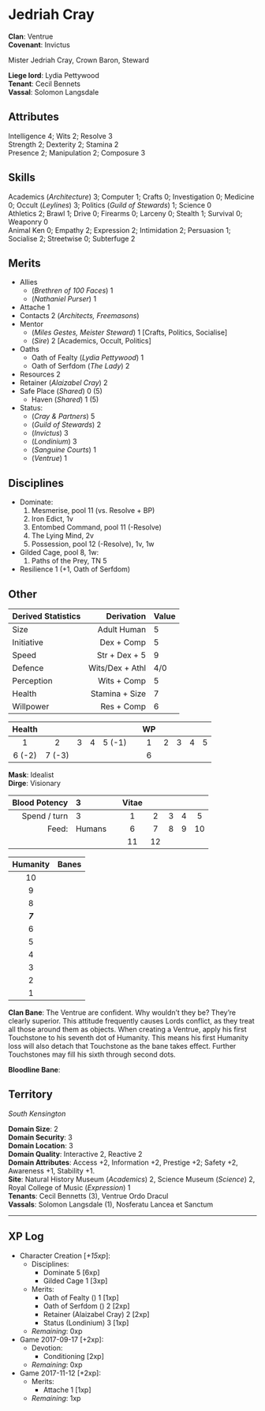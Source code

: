 # Jedriah Cray
**Clan**: Ventrue  
**Covenant**: Invictus  

Mister Jedriah Cray, Crown Baron, Steward  

**Liege lord**: Lydia Pettywood  
**Tenant**: Cecil Bennets  
**Vassal**: Solomon Langsdale  

## Attributes
Intelligence 4; Wits 2; Resolve 3  
Strength 2; Dexterity 2; Stamina 2  
Presence 2; Manipulation 2; Composure 3  

## Skills
Academics (_Architecture_) 3; Computer 1; Crafts 0; Investigation 0; Medicine 0; Occult (_Leylines_) 3; Politics (_Guild of Stewards_) 1; Science 0  
Athletics 2; Brawl 1; Drive 0; Firearms 0; Larceny 0; Stealth 1; Survival 0; Weaponry 0  
Animal Ken 0; Empathy 2; Expression 2; Intimidation 2; Persuasion 1; Socialise 2; Streetwise 0; Subterfuge 2  

## Merits
+ Allies
	+ (_Brethren of 100 Faces_) 1
	+ (_Nathaniel Purser_) 1
+ Attache 1
+ Contacts 2 (_Architects, Freemasons_)
+ Mentor
	+ (_Miles Gestes, Meister Steward_) 1 [Crafts, Politics, Socialise]
	+ (_Sire_) 2 [Academics, Occult, Politics]
+ Oaths
	+ Oath of Fealty (_Lydia Pettywood_) 1
	+ Oath of Serfdom (_The Lady_) 2
+ Resources 2
+ Retainer (_Alaizabel Cray_) 2
+ Safe Place (_Shared_) 0 (5)
	+ Haven (_Shared_) 1 (5)
+ Status:
	+ (_Cray & Partners_) 5
	+ (_Guild of Stewards_) 2
	+ (_Invictus_) 3
	+ (_Londinium_) 3
	+ (_Sanguine Courts_) 1
	+ (_Ventrue_) 1

## Disciplines
+ Dominate:
	1. Mesmerise, pool 11 (vs. Resolve + BP)
	2. Iron Edict, 1v
	3. Entombed Command, pool 11 (-Resolve)
	4. The Lying Mind, 2v
	5. Possession, pool 12 (-Resolve), 1v, 1w
+ Gilded Cage, pool 8, 1w:
	1. Paths of the Prey, TN 5
+ Resilience 1 (+1, Oath of Serfdom)

## Other
| Derived Statistics | Derivation      | Value |
|:------------------ | ---------------:|:----- |
| Size               | Adult Human     | 5     |
| Initiative         | Dex + Comp      | 5     |
| Speed              | Str + Dex + 5   | 9     |
| Defence            | Wits/Dex + Athl | 4/0   |
| Perception         | Wits + Comp     | 5     |
| Health             | Stamina + Size  | 7     |
| Willpower          | Res + Comp      | 6     |

| Health  |         |         |         |         |   | WP |    |    |    |    |
|:-------:|:-------:|:-------:|:-------:|:-------:| - |:--:|:--:|:--:|:--:|:--:|
|  1      |  2      |  3      |  4      |  5 (-1) |   |  1 |  2 |  3 |  4 |  5 |
|  6 (-2) |  7 (-3) |         |         |         |   |  6 |    |    |    |    |

**Mask**: Idealist  
**Dirge**: Visionary  

| Blood Potency | 3        |   | Vitae |    |    |    |    |
| -------------:|:-------- | - |:-----:|:--:|:--:|:--:|:--:|
| Spend / turn  | 3        |   | 1     |  2 |  3 |  4 |  5 |
| Feed:         | Humans   |   | 6     |  7 |  8 |  9 | 10 |
|               |          |   | 11    | 12 |    |    |    |

| Humanity | Banes |
|:--------:| ----- |
|    10    |       |
|     9    |       |
|     8    |       |
|  _**7**_ |       |
|     6    |       |
|     5    |       |
|     4    |       |
|     3    |       |
|     2    |       |
|     1    |       |

**Clan Bane**: The Ventrue are confident. Why wouldn’t they be? They’re clearly superior. This attitude frequently causes Lords conflict, as they treat all those around them as objects. When creating a Ventrue, apply his first Touchstone to his seventh dot of Humanity. This means his first Humanity loss will also detach that Touchstone as the bane takes effect. Further Touchstones may fill his sixth through second dots.

**Bloodline Bane**: 

## Territory
_South Kensington_

**Domain Size**: 2  
**Domain Security**: 3  
**Domain Location**: 3  
**Domain Quality**: Interactive 2, Reactive 2  
**Domain Attributes**: Access +2, Information +2, Prestige +2; Safety +2, Awareness +1, Stability +1.  
**Site**: Natural History Museum (_Academics_) 2, Science Museum (_Science_) 2, Royal College of Music (_Expression_) 1  
**Tenants**: Cecil Bennetts (3), Ventrue Ordo Dracul  
**Vassals**: Solomon Langsdale (1), Nosferatu Lancea et Sanctum  

***
## XP Log
+ Character Creation [_+15xp_]:
	+ Disciplines:
		+ Dominate 5 [6xp]
		+ Gilded Cage 1 [3xp]
	+ Merits:
		+ Oath of Fealty () 1 [1xp]
		+ Oath of Serfdom () 2 [2xp]
		+ Retainer (Alaizabel Cray) 2 [2xp]
		+ Status (Londinium) 3 [1xp]
	+ _Remaining_: 0xp
+ Game 2017-09-17 [+2xp]:
	+ Devotion:
		+ Conditioning [2xp]
	+ _Remaining_: 0xp
+ Game 2017-11-12 [+2xp]:
	+ Merits:
		+ Attache 1 [1xp]
	+ _Remaining_: 1xp